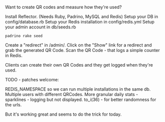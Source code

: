Want to create QR codes and measure how they're used?

Install Reflector. (Needs Ruby, Padrino, MySQL and Redis)
Setup your DB in config/database.rb
Setup your Redis installation in config/redis.yml
Setup your admin account in db/seeds.rb

```padrino rake dm:migrate
padrino rake seed
```

Create a "redirect" in /admin/.
Click on the "Show" link for a redirect and grab the generated QR Code.
Scan the QR Code - that logs a simple counter in Redis.

Clients can create their own QR Codes and they get logged when they're used.

TODO - patches welcome: 

REDIS_NAMESPACE so we can run multiple installations in the same db.
Multiple users with different QRCodes.
More granular daily stats - sparklines - logging but not displayed.
to_i(36) - for better randomness for the urls.

But it's working great and seems to do the trick for today.